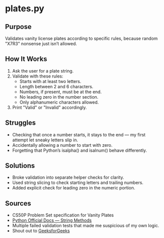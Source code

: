 # plates.py

## Purpose
Validates vanity license plates according to specific rules, because random "X7R3" nonsense just isn’t allowed.

## How It Works
1. Ask the user for a plate string.
2. Validate with these rules:
   - Starts with at least two letters.
   - Length between 2 and 6 characters.
   - Numbers, if present, must be at the end.
   - No leading zero in the number section.
   - Only alphanumeric characters allowed.
3. Print "Valid" or "Invalid" accordingly.

## Struggles
- Checking that once a number starts, it stays to the end — my first attempt let sneaky letters slip in.
- Accidentally allowing a number to start with zero.
- Forgetting that Python’s isalpha() and isalnum() behave differently.

## Solutions
- Broke validation into separate helper checks for clarity.
- Used string slicing to check starting letters and trailing numbers.
- Added explicit check for leading zero in the numeric portion.

## Sources
- CS50P Problem Set specification for Vanity Plates
- [Python Official Docs — String Methods](https://docs.python.org/3/library/stdtypes.html#string-methods)
- Multiple failed validation tests that made me suspicious of my own logic.
- Shout out to [GeeksforGeeks](http://www.GeeksforGeeks.com)

